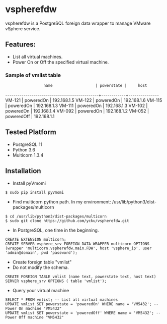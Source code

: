 # vspherefdw
vspherefdw is a PostgreSQL foreign data wrapper to manage VMware vSphere service.

## Features:
- List all virtual machines.
- Power On or Off the specified virtual machine.

### Sample of vmlist table
                     name                   | powerstate |     host
----------------------------------------------+------------+---------------
 VM-121                                     | poweredOn  | 192.168.1.5
 VM-122                                     | poweredOn  | 192.168.1.6
 VM-115                                     | poweredOn  | 192.168.1.3
 VM-111                                     | poweredOn  | 192.168.1.3
 VM-102                                     | poweredOn  | 192.168.1.4
 VM-092                                     | poweredOn  | 192.168.1.2
 VM-052                                     | poweredOff | 192.168.1.1

## Tested Platform
- PostgreSQL 11
- Python 3.6
- Multicorn 1.3.4

## Installation
- Install pyVmomi
```
$ sudo pip install pyVmomi
```

- Find multicorn python path. In my environment: /usr/lib/python3/dist-packages/multicorn
```
$ cd /usr/lib/python3/dist-packages/multicorn
$ sudo git clone https://github.com/ycku/vspherefdw.git
```

- In PostgreSQL, one time in the beginning.
```
CREATE EXTENSION multicorn;
CREATE SERVER vsphere_srv FOREIGN DATA WRAPPER multicorn OPTIONS (wrapper 'multicorn.vspherefdw.main.FDW', host 'vsphere_ip', user 'admin@domain', pwd 'password');
```

- Create foreign table "vmlist"
- Do not modify the schema.
```
CREATE FOREIGN TABLE vmlist (name text, powerstate text, host text) SERVER vsphere_srv OPTIONS ( table 'vmlist');
```
- Query your virtual machine
```
SELECT * FROM vmlist; -- List all virtual machines
UPDATE vmlist SET powerstate = 'poweredOn' WHERE name = 'VM5432'; -- Power On machine "VM5432"
UPDATE vmlist SET powerstate = 'poweredOff' WHERE name = 'VM5432'; -- Power Off machine "VM5432"
```
